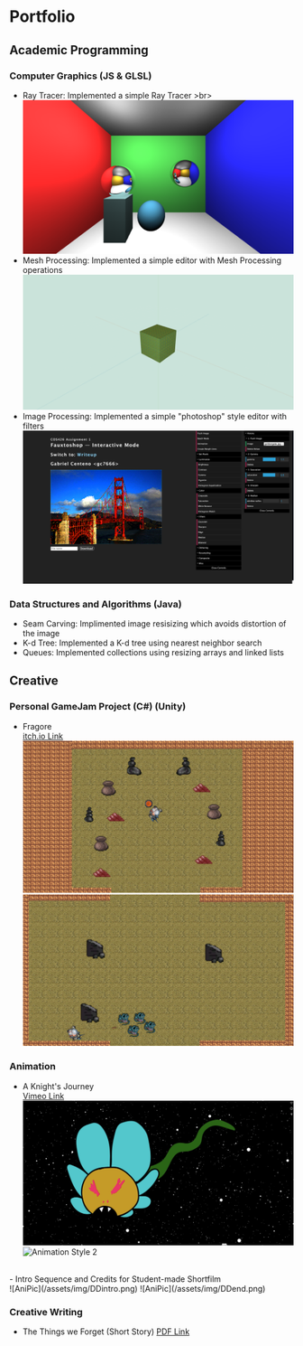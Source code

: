 # Portfolio

## Academic Programming
### Computer Graphics (JS & GLSL)
- Ray Tracer: Implemented a simple Ray Tracer >br>
![Animation Style 2](/assets/img/Box.png)
- Mesh Processing: Implemented a simple editor with Mesh Processing operations <br>
![Animation Style 2](/assets/img/TT2.png)
- Image Processing: Implemented a simple "photoshop" style editor with filters <br>
![Animation Style 2](/assets/img/photoEdit.png)

### Data Structures and Algorithms (Java)
- Seam Carving: Implimented image resisizing which avoids distortion of the image
- K-d Tree: Implemented a K-d tree using nearest neighbor search
- Queues: Implemented collections using resizing arrays and linked lists

## Creative
### Personal GameJam Project (C#) (Unity)
- Fragore <br>
[itch.io Link](https://spectral575.itch.io/fragore) <br>
![Animation Style 1](/assets/img/FragOne.png)
![Animation Style 2](/assets/img/FragTwo.png)

### Animation
- A Knight's Journey <br>
[Vimeo Link](https://vimeo.com/943786002?share=copy&fl=sv&fe=ci)
![Animation Style 1](/assets/img/KJone.png)
![Animation Style 2](/assets/img/KJtwo.png)
<br>
- Intro Sequence and Credits for Student-made Shortfilm <br>
![AniPic](/assets/img/DDintro.png)
![AniPic](/assets/img/DDend.png) <br>



### Creative Writing
- The Things we Forget (Short Story)
[PDF Link](https://acrobat.adobe.com/id/urn:aaid:sc:VA6C2:d27e4e8f-ad51-453a-99b3-a1cb3ca400ce)
